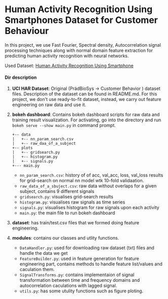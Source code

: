 # Human Activity Recognition Using Smartphones Dataset for Customer Behaviour

In this project, we use Fast Fourier, Spectral density, Autocorrelation signal processing techniques along with normal domain feature extraction for predicting human activity recognition with neural networks.

Used Dataset: [Human Activity Recognition Using Smartphone](https://archive.ics.uci.edu/ml/datasets/Human+Activity+Recognition+Using+Smartphone)

#### Dir description
1. **UCI HAR Dataset**: Original (PrädBioSys → Customer Behavior ) dataset files. Description of the dataset can be found in README.md. For this project, we don't use ready-to-fit dataset, instead, we carry out feature engineering on raw data and use it.
2. **bokeh dashboard**: Contains bokeh dashboard scripts for raw data and training result visualization. For activating, go into the directory and run ```bokeh serve --show main.py``` in command prompt.

    ```
    +-- data
    |   +-- nn_param_search.csv 
    |   +-- raw_daa_of_a_subject 
    +-- plots
    |   +-- gridsearch.py
    |   +-- histogram.py 
    |   +-- signals.py
    +--- main.py
    ``` 
    - ```nn_param_search.csv```: history of of acc, val_acc, loss, val_loss results for grid-search on normal nn model wtk 10-fold validaation.
    - ```raw_data_of_a_sbuject.csv```: raw data without overlaps for a given subject, contains 9 different signals
    - ```gridsearch.py```: visualises grid-search results
    - ```histogram.py```: visualises raw signals as time series
    - ```signals.py```: visualises histogram for raw signals upon each activity
    - ```main.py```: the main file to run bokeh dashboard
3. **dataset**: has train/test.csv files that we formed doing feature engineering.
4. **modules**: contains our classes and utlity functions.
    - ```DataHandler.py```: used for downloading raw dataset (txt) files and handle the data we get
    - ```FeatureBuilder.py```: used in feature generation for feature engineering part, contains methods to handle feature list/values and caculation them.
    - ```SignalTransforms.py```: contains implementaion of signal transformation between time and frequency domains and autocorrelation caculations with lagged signal.
    - ```utils.py```: has some utulity functions such as figure ploting.
